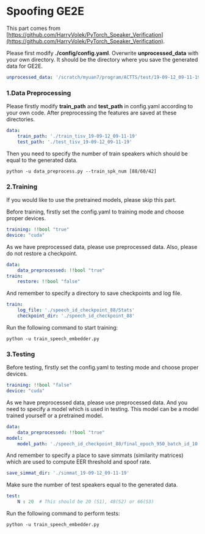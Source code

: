 # Spoofing GE2E

This part comes from [https://github.com/HarryVolek/PyTorch_Speaker_Verification](https://github.com/HarryVolek/PyTorch_Speaker_Verification).

Please first modify **./config/config.yaml**. Overwrite **unprocessed_data** with your own directory. It should be the directory where you save the generated data for GE2E.

```yaml
unprocessed_data: '/scratch/myuan7/program/ACTTS/test/19-09-12_09-11-19/ge2e_data/*/*.wav'
```

### 1.Data Preprocessing

Please firstly modify **train_path** and **test_path** in config.yaml according to your own code. After preprocessing the features are saved at these directories.

```yaml
data:
    train_path: './train_tisv_19-09-12_09-11-19'
    test_path: './test_tisv_19-09-12_09-11-19'
```

Then you need to specify the number of train speakers which should be equal to the generated data.

```shell
python -u data_preprocess.py --train_spk_num [88/60/42]
```

### 2.Training

If you would like to use the pretrained models, please skip this part.

Before training, firstly set the config.yaml to training mode and choose proper devices.

```yaml
training: !!bool "true"
device: "cuda"
```

As we have preprocessed data, please use preprocessed data. Also, please do not restore a checkpoint.

```yaml
data:
    data_preprocessed: !!bool "true" 
train:
	restore: !!bool "false"
```

And remember to specify a directory to save checkpoints and log file.

```yaml
train:
	log_file: './speech_id_checkpoint_88/Stats'
	checkpoint_dir: './speech_id_checkpoint_88'
```

Run the following command to start training:

```shell
python -u train_speech_embedder.py
```

### 3.Testing

Before testing, firstly set the config.yaml to testing mode and choose proper devices.

```yaml
training: !!bool "false"
device: "cuda"
```

As we have preprocessed data, please use preprocessed data. And you need to specify a model which is used in testing. This model can be a model trained yourself or a pretrained model.

```yaml
data:
    data_preprocessed: !!bool "true" 
model: 
	model_path: './speech_id_checkpoint_88/final_epoch_950_batch_id_10.model'   
```

And remember to specify a place to save simmats (similarity matrices) which are used to compute EER threshold and spoof rate.

```yaml
save_simmat_dir: './simmat_19-09-12_09-11-19'
```

Make sure the number of test speakers equal to the generated data.

```yaml
test:
    N : 20  # This should be 20 (S1), 48(S2) or 66(S3)
```

Run the following command to perform tests:

```shell
python -u train_speech_embedder.py
```

